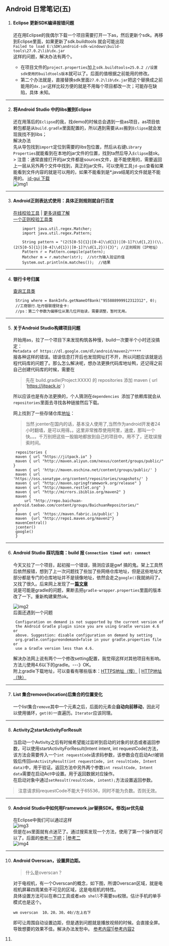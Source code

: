 ## Android 日常笔记(五)

1. #### Eclipse 更新SDK编译报错问题

     还在用Eclipse的我偶尔下载一个项目需要打开一下as，然后更新个sdk。再移到Eclipse里面，如果更新了sdk.buildtools 就会可能出现  
        ```Failed to load E:\SDK\android-sdk-windows\build-tools\27.0.2\lib\dx.jar```  
     这样的问题，解决办法有两个。  
    - 在项目文件的`project.properties`加上`sdk.buildtools=25.0.2 //设置sdk使用的buildtools版本`就可以了。后面的值根据之前能用的修改。  
    - 第二个办法就是，直接替换sdk里面`27.0.2\lib\dx.jar`把这个替换成之前能用的`dx.jar`这样比较方便的就是不用每个项目都改一次；可能存在缺陷，具体 未知。
---
2. #### 将Android Studio 中的libs搬到Eclipse

     还在用落后的`Eclipse`的我，找demo的时候总会遇到一些as项目，as项目依赖包都是从`build.gradle`里面配置的，所以遇到需要从`as`搬到`Eclipse`就会发现我找不到libs；  
     解决办法  
     先从导包找到`import`定位到需要的libs包位置，然后从右键`Library Properties`就能看到在本地的jar文件的位置，找到ta然后导入`Eclipse`就ok。
         > 注意：通常直接打开的jar文件都是sources文件，是不能使用的，需要返回上一层从另外两个文件中找到，真正的jar文件。可以使用工具`jd-gui`查看如果能看到文件内容的就是可以用的，如果不能看到是*.java结尾的文件就是不能用的。
         [jd-gui 下载](https://github.com/516457377/Note/raw/master/Android/jd-gui.exe)  
        ![img1](/Android/Android日常笔记五/img1.jpg)
---
 3. #### Android正则表达式使用：具体正则规则就自行百度  
    [在线校验工具](https://tool.lu/regex/) | [更多详细了解](https://blog.csdn.net/gdutxiaoxu/article/details/77800756)  
    [一个正则校验工具类](https://github.com/516457377/Note/blob/master/Tools/RegexUtil.java)
    
            import java.util.regex.Matcher;  
            import java.util.regex.Pattern;  
            
            String pattern = "(2(5[0-5]{1}|[0-4]\\d{1})|[0-1]?\\d{1,2})(\\.(2(5[0-5]{1}|[0-4]\\d{1})|[0-1]?\\d{1,2})){3}"; //正则规则（IP地址） 
            Pattern r = Pattern.compile(pattern);
            Matcher m = r.matcher(str);  //str为输入验证的值 
            System.out.println(m.matches());  //结果
---
4. #### 银行卡号归属
    [查询工具类](https://github.com/516457377/Note/blob/master/Tools/BankInfo.java)

        String where = BankInfo.getNameOfBank("955888999912312312", 0);
        //工商银行.牡丹银联理财金卡:
        //ps：第二个参数为偏移位从第几位开始读，需要调整，暂时无用。
    
---
5. #### 关于Android Studio构建项目问题
    开始用as，拉了一个项目下来发现构筑各种慢，build一次要半个小时还没搞定：  
    ```Metadata of https://dl.google.com/dl/android/maven2/*****```  
    报各种这样的错误。错误信息打开后也发现网址打不开，所以问题应该就是远程代码库的问题了。那么怎么解决呢，想办法更换代码库地址鸭，还记得之前自己创建代码库的时候，需要在
    > 先在 build.gradle(Project:XXXX) 的 repositories 添加 maven { url 'https://jitpack.io' }

    所以应该也是有办法更换的，个人猜测在`dependencies `添加了依赖库就会从`repositories`里面去寻找各种链接然后下载。
    
    网上找到了一些存储仓库[地址](https://blog.csdn.net/u011216417/article/details/73480899)：
    > 当然 jcenter在国内的话，基本没人使用了,当然作为android开发者24小时翻墙，是可以用得。。这里非常推荐使用阿里，速度，那叫一个快。。。千万别把这些一股脑地都放到自己的项目中。用不了，还耽误搜索时间。
    
        repositories {
        maven { url "https://jitpack.io" }
        maven { url "http://maven.aliyun.com/nexus/content/groups/public/" }
        maven { url 'http://maven.oschina.net/content/groups/public/' } 
        maven { url 'https://oss.sonatype.org/content/repositories/snapshots/' } 
        maven { url "http://maven.springframework.org/release" } 
        maven { url "http://maven.restlet.org" } 
        maven { url "http://mirrors.ibiblio.org/maven2" }
        maven {
            url "http://repo.baichuan-android.taobao.com/content/groups/BaichuanRepositories/"
        }
        maven { url 'https://maven.fabric.io/public' }
        maven  {url "http://repo1.maven.org/maven2"}
        mavenCentral()
        jcenter()
        google()
        }
    
---
6. #### Android Studio 踩坑指南：build 报 `Connection timed out: connect`
    今天又拉了一个项目，起初报一个错误，猜测应该是gwf 搞的鬼。架上工具然后依然报错，想到了上一次问题找了些加了些网络仓库地址，但是这些地址大部分都是专门的仓库地址并不是镜像地址，依然会走之`google()`我就纳闷了。又找了很久。后来网上发现了一[**篇文章**](https://blog.csdn.net/rookie_or_beginner/article/details/80736986)  
说是可能是gradle的问题，果断去把`gradle-wrapper.properties`里面的版本改了一下。重新构建果然ok。

    ![img2](/Android/Android日常笔记五/img2.jpg)  
    后面还遇到一个问题  
    
        Configuration on demand is not supported by the current version of
        the Android Gradle plugin since you are using Gradle version 4.6 or
        above. Suggestion: disable configuration on demand by setting
        org.gradle.configureondemand=false in your gradle.properties file or
        use a Gradle version less than 4.6.
    
    解决办法网上说有两个一个修改setting配置，我觉得这样对其他项目有影响。方法儿使用4.6以下的gradle。---》OK。  
    附上gradle下载地址，可以查看有哪些版本：[HTTPS地址（慢）](https://services.gradle.org/distributions/) | [HTTP地址（快）](http://services.gradle.org/distributions/)

---
7. #### List 集合remove(location)后集合的位置变化
    一个list集合`remove`其中一个元素之后，后面的元素会**自动向前移动**，因此可以使用循环，`get(0)`一直遍历。`Iterator`应该同理。
---
8. #### Activity之startActivityForResult
    当启动一个Avtivity之后有时候希望能过监听到启动的对象的状态或者返回参数，可以使用startActivityForResult(Intent intent, int requestCode)方法，该方法会需要传入一个`int requestCode`请求码参数，该参数会在启动Act被销毁后传回`onActivityResult(int requestCode, int resultCode, Intent data)`中，用于验证。返回方法中另外两个参数`int resultCode, Intent data`需要在启动Act中设置。用于返回数据对应操作。  
    在启动对象中通过`setResult(resultCode, intent);`方法设置返回参数。  
> 注意请求码requestCode不能大于65536，同时不能为负数。否则无效。
---
9. #### Android Studio中如何用Framework.jar替换SDK。修改jar优先级
    在Eclipse中我们可以通过这样  
    ![img3](/Android/Android日常笔记五/img3.jpg)  
    但是在as里面就有点迷茫了。通过搜索发现一个方法，使用了第一个操作就可以了。后面的[参考一下吧](https://segmentfault.com/q/1010000005885793)；|[参考二](https://blog.csdn.net/github_38336967/article/details/77504294)  
    ![img4](/Android/Android日常笔记五/img4.jpg)
---
10. #### Android Overscan，设置屏边距。
    >什么是overscan？

    对于电视机，有一个Overscan的概念，如下图，所谓Overscan区域，就是电视机屏幕四周某些不可见的区域，这是电视机的特性。  
    具体设置方法可以在串口工具或者`adb shell`不需要su权限。估计手机的单手模式也是这个。
    
        wm overscan  10，20，30，40//左上右下  
    即可让周围自动设置边距，但是遇到问题就是播放视频的时候。会直接全屏。导致想要的效果不佳。解决办法发愁中。
    [参考内容1](https://www.cnblogs.com/all-for-fiona/p/4054527.html)|[参考内容2](https://blog.csdn.net/xueshanhaizi/article/details/69383118)

    

0.


